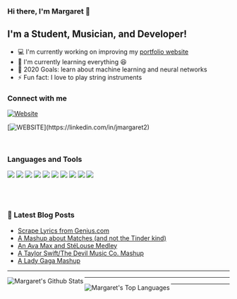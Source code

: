 ### Hi there, I'm Margaret :wave:

## I'm a Student, Musician, and Developer!
- :computer: I'm currently working on improving my [portfolio website][website]
- :seedling: I'm currently learning everything :laughing:
- :dart: 2020 Goals: learn about machine learning and neural networks
- :zap: Fun fact: I love to play string instruments

### Connect with me
<p>

[![Website](https://img.shields.io/website?color=red&down_message=Personal%20website&style=for-the-badge&up_message=Personal%20website&url=https%3A%2F%2Fjmargaret2.github.io)](https://jmargaret2.github.io)

[![WEBSITE](https://img.shields.io/badge/linkedin-%230077B5.svg?&style=for-the-badge&logo=linkedin&logoColor=white")](https://linkedin.com/in/jmargaret2)

</p>

<br />

### Languages and Tools

<p>
  <img src="https://img.shields.io/badge/c%20-%2300599C.svg?&style=for-the-badge&logo=c&logoColor=white"/>
  <img src="https://img.shields.io/badge/c++%20-%2300599C.svg?&style=for-the-badge&logo=c%2B%2B&ogoColor=white"/>
  <img src="https://img.shields.io/badge/css3%20-%231572B6.svg?&style=for-the-badge&logo=css3&logoColor=white"/>
  <img src="https://img.shields.io/badge/git%20-%23F05033.svg?&style=for-the-badge&logo=git&logoColor=white"/>
  <img src="https://img.shields.io/badge/github%20-%23121011.svg?&style=for-the-badge&logo=github&logoColor=white"/>
  <img src="https://img.shields.io/badge/html5%20-%23E34F26.svg?&style=for-the-badge&logo=html5&logoColor=white"/>
  <img src="https://img.shields.io/badge/javascript%20-%23323330.svg?&style=for-the-badge&logo=javascript&logoColor=%23F7DF1E"/>
  <img src="https://img.shields.io/badge/markdown-%23000000.svg?&style=for-the-badge&logo=markdown&logoColor=white"/>
  <img src="https://img.shields.io/badge/python%20-%2314354C.svg?&style=for-the-badge&logo=python&logoColor=white"/>
  <img src="https://img.shields.io/badge/r-%23276DC3.svg?&style=for-the-badge&logo=r&logoColor=white"/>
</p>

<br />
<br />

### :book: Latest Blog Posts
<!-- BLOG-POST-LIST:START -->
- [Scrape Lyrics from Genius.com](https://jmargaret2.github.io/lyric-scraper/)
- [A Mashup about Matches (and not the Tinder kind)](https://jmargaret2.github.io/matchmaker/)
- [An Ava Max and StéLouse Medley](https://jmargaret2.github.io/sweet-but-psycho/)
- [A Taylor Swift/The Devil Music Co. Mashup](https://jmargaret2.github.io/sailboatbed/)
- [A Lady Gaga Mashup](https://jmargaret2.github.io/lady-gaga-mashup/)
<!-- BLOG-POST-LIST:END -->

---

<img align="left" alt="Margaret's Github Stats" src="https://github-readme-stats.vercel.app/api?username=jmargaret2&show_icons=true&hide_border=true" />

---

<img align="left" alt="Margaret's Top Languages" src="https://github-readme-stats.vercel.app/api/top-langs/?username=jmargaret2" />

---

<!--START_SECTION:waka-->
<!--END_SECTION:waka-->

[website]: https://jmargaret2.github.io
